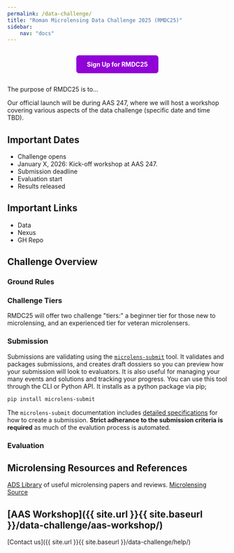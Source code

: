 ```yaml
---
permalink: /data-challenge/
title: "Roman Microlensing Data Challenge 2025 (RMDC25)"
sidebar:
    nav: "docs"
---
```


<!-- sign up button -->
<div style="text-align: center; margin: 2em 0;">
  <a href="{{ site.url }}{{ site.baseurl }}/data-challenge/sign-up/" style="background-color: #9003d6ff; color: white; padding: 12px 24px; text-decoration: none; border-radius: 6px; font-weight: bold; display: inline-block; transition: background-color 0.2s;">Sign Up for RMDC25</a>
</div>

The purpose of RMDC25 is to...

Our official launch will be during AAS 247, where we will host a workshop covering various aspects of the data challenge (specific date and time TBD).

## Important Dates
- Challenge opens
- January X, 2026: Kick-off workshop at AAS 247.
- Submission deadline
- Evaluation start
- Results released



## Important Links
- Data
- Nexus
- GH Repo


## Challenge Overview

### Ground Rules

### Challenge Tiers
RMDC25 will offer two challenge "tiers:" a beginner tier for those new to microlensing, and an experienced tier for veteran microlensers.

### Submission

Submissions are validating using the [`microlens-submit`](https://microlens-submit.readthedocs.io/en/latest/) tool. It validates and packages submissions, and creates draft dossiers so you can preview how your submission will look to evaluators. It is also useful for managing your many events and solutions and tracking your progress. You can use this tool through the
CLI or Python API. It installs as a python package via pip;

```bash
pip install microlens-submit
```

The `microlens-submit` documentation includes [detailed specifications](https://microlens-submit.readthedocs.io/en/latest/submission_manual.html) for how to create a submission. **Strict adherance to the submission criteria is required** as much of the evalution process is automated.

### Evaluation

## Microlensing Resources and References
[ADS Library](https://ui.adsabs.harvard.edu/public-libraries/gRI3mf-LQAGs3HbN4fuRSg) of useful microlensing papers and reviews.
[Microlensing Source](https://www.microlensing-source.org/)


## [AAS Workshop]({{ site.url }}{{ site.baseurl }}/data-challenge/aas-workshop/)



[Contact us]({{ site.url }}{{ site.baseurl }}/data-challenge/help/)




